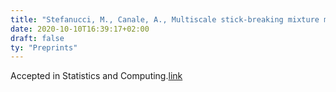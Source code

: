```yaml
---
title: "Stefanucci, M., Canale, A., Multiscale stick-breaking mixture models. Accepted in Statistics and Computing"
date: 2020-10-10T16:39:17+02:00
draft: false
ty: "Preprints"
---
```



Accepted in Statistics and Computing.[link](https://arxiv.org/pdf/2001.05729.pdf)
